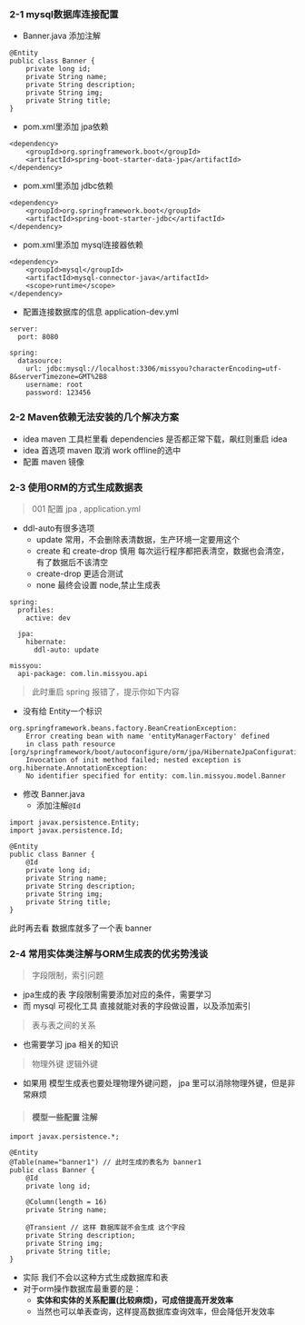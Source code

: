 ### 2-1 mysql数据库连接配置

- Banner.java 添加注解

```
@Entity
public class Banner {
    private long id;
    private String name;
    private String description;
    private String img;
    private String title;
}
```

- pom.xml里添加 jpa依赖

```
<dependency>
    <groupId>org.springframework.boot</groupId>
    <artifactId>spring-boot-starter-data-jpa</artifactId>
</dependency>
```


- pom.xml里添加 jdbc依赖

```
<dependency>
    <groupId>org.springframework.boot</groupId>
    <artifactId>spring-boot-starter-jdbc</artifactId>
</dependency>
```


- pom.xml里添加 mysql连接器依赖

```
<dependency>
    <groupId>mysql</groupId>
    <artifactId>mysql-connector-java</artifactId>
    <scope>runtime</scope>
</dependency>
```

- 配置连接数据库的信息 application-dev.yml

```
server:
  port: 8080

spring:
  datasource:
    url: jdbc:mysql://localhost:3306/missyou?characterEncoding=utf-8&serverTimezone=GMT%2B8
    username: root
    password: 123456
```

### 2-2 Maven依赖无法安装的几个解决方案

- idea maven 工具栏里看 dependencies 是否都正常下载，飙红则重启 idea
- idea 首选项 maven 取消 work offline的选中
- 配置 maven 镜像

### 2-3 使用ORM的方式生成数据表

> 001 配置 jpa , application.yml

- ddl-auto有很多选项
    - update 常用，不会删除表清数据，生产环境一定要用这个
    - create 和 create-drop 慎用 每次运行程序都把表清空，数据也会清空，有了数据后不该清空
    - create-drop 更适合测试
    - none 最终会设置 node,禁止生成表
    
```
spring:
  profiles:
    active: dev

  jpa:
    hibernate:
      ddl-auto: update

missyou:
  api-package: com.lin.missyou.api
```

> 此时重启 spring 报错了，提示你如下内容

- 没有给 Entity一个标识

```
org.springframework.beans.factory.BeanCreationException: 
    Error creating bean with name 'entityManagerFactory' defined 
    in class path resource [org/springframework/boot/autoconfigure/orm/jpa/HibernateJpaConfiguration.class]: 
    Invocation of init method failed; nested exception is org.hibernate.AnnotationException: 
    No identifier specified for entity: com.lin.missyou.model.Banner
```

- 修改 Banner.java
    - 添加注解`@Id`

```
import javax.persistence.Entity;
import javax.persistence.Id;

@Entity
public class Banner {
    @Id
    private long id;
    private String name;
    private String description;
    private String img;
    private String title;
}
```

此时再去看 数据库就多了一个表 banner

### 2-4 常用实体类注解与ORM生成表的优劣势浅谈

> 字段限制，索引问题

- jpa生成的表 字段限制需要添加对应的条件，需要学习
- 而 mysql 可视化工具 直接就能对表的字段做设置，以及添加索引

> 表与表之间的关系

- 也需要学习 jpa 相关的知识


> 物理外键 逻辑外键

- 如果用 模型生成表也要处理物理外键问题， jpa 里可以消除物理外键，但是非常麻烦

> #### 模型一些配置 注解

```
import javax.persistence.*;

@Entity
@Table(name="banner1") // 此时生成的表名为 banner1
public class Banner {
    @Id
    private long id;

    @Column(length = 16)
    private String name;

    @Transient // 这样 数据库就不会生成 这个字段
    private String description;
    private String img;
    private String title;
}
```

- 实际 我们不会以这种方式生成数据库和表
- 对于orm操作数据库最重要的是：
    - **实体和实体的关系配置(比较麻烦)，可成倍提高开发效率**
    - 当然也可以单表查询，这样提高数据库查询效率，但会降低开发效率

